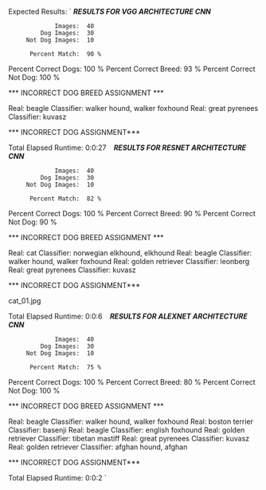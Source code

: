 Expected Results:
`
***RESULTS FOR  VGG  ARCHITECTURE CNN***

                 Images:  40
             Dog Images:  30
         Not Dog Images:  10

          Percent Match:  90 %
   Percent Correct Dogs:  100 %
  Percent Correct Breed:  93 %
Percent Correct Not Dog:  100 %

*** INCORRECT DOG BREED ASSIGNMENT ***

Real: beagle                Classifier: walker hound, walker foxhound
Real: great pyrenees        Classifier: kuvasz

*** INCORRECT DOG ASSIGNMENT***


Total Elapsed Runtime: 0:0:27
`
`
***RESULTS FOR  RESNET  ARCHITECTURE CNN***

                 Images:  40
             Dog Images:  30
         Not Dog Images:  10

          Percent Match:  82 %
   Percent Correct Dogs:  100 %
  Percent Correct Breed:  90 %
Percent Correct Not Dog:  90 %

*** INCORRECT DOG BREED ASSIGNMENT ***

Real: cat                   Classifier: norwegian elkhound, elkhound
Real: beagle                Classifier: walker hound, walker foxhound
Real: golden retriever      Classifier: leonberg
Real: great pyrenees        Classifier: kuvasz

*** INCORRECT DOG ASSIGNMENT***

cat_01.jpg

Total Elapsed Runtime: 0:0:6
`
`
***RESULTS FOR  ALEXNET  ARCHITECTURE CNN***

                 Images:  40
             Dog Images:  30
         Not Dog Images:  10

          Percent Match:  75 %
   Percent Correct Dogs:  100 %
  Percent Correct Breed:  80 %
Percent Correct Not Dog:  100 %

*** INCORRECT DOG BREED ASSIGNMENT ***

Real: beagle                Classifier: walker hound, walker foxhound
Real: boston terrier        Classifier: basenji
Real: beagle                Classifier: english foxhound
Real: golden retriever      Classifier: tibetan mastiff
Real: great pyrenees        Classifier: kuvasz
Real: golden retriever      Classifier: afghan hound, afghan

*** INCORRECT DOG ASSIGNMENT***

Total Elapsed Runtime: 0:0:2
`
